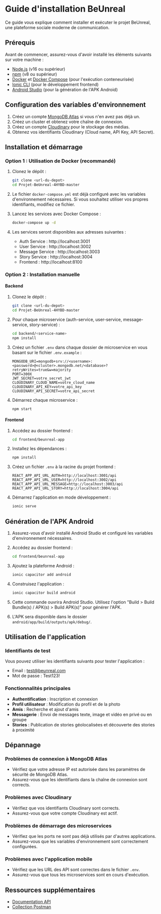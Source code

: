 # Guide d'installation BeUnreal

Ce guide vous explique comment installer et exécuter le projet BeUnreal, une plateforme sociale moderne de communication.

## Prérequis

Avant de commencer, assurez-vous d'avoir installé les éléments suivants sur votre machine :

- [Node.js](https://nodejs.org/) (v16 ou supérieur)
- [npm](https://www.npmjs.com/) (v8 ou supérieur)
- [Docker](https://www.docker.com/) et [Docker Compose](https://docs.docker.com/compose/) (pour l'exécution conteneurisée)
- [Ionic CLI](https://ionicframework.com/docs/cli) (pour le développement frontend)
- [Android Studio](https://developer.android.com/studio) (pour la génération de l'APK Android)

## Configuration des variables d'environnement

1. Créez un compte [MongoDB Atlas](https://www.mongodb.com/cloud/atlas) si vous n'en avez pas déjà un.
2. Créez un cluster et obtenez votre chaîne de connexion.
3. Créez un compte [Cloudinary](https://cloudinary.com/) pour le stockage des médias.
4. Obtenez vos identifiants Cloudinary (Cloud name, API Key, API Secret).

## Installation et démarrage

### Option 1 : Utilisation de Docker (recommandé)

1. Clonez le dépôt :
   ```bash
   git clone <url-du-depot>
   cd Projet-BeUnreal-4HYBD-master
   ```

2. Le fichier `docker-compose.yml` est déjà configuré avec les variables d'environnement nécessaires. Si vous souhaitez utiliser vos propres identifiants, modifiez ce fichier.

3. Lancez les services avec Docker Compose :
   ```bash
   docker-compose up -d
   ```

4. Les services seront disponibles aux adresses suivantes :
   - Auth Service : http://localhost:3001
   - User Service : http://localhost:3002
   - Message Service : http://localhost:3003
   - Story Service : http://localhost:3004
   - Frontend : http://localhost:8100

### Option 2 : Installation manuelle

#### Backend

1. Clonez le dépôt :
   ```bash
   git clone <url-du-depot>
   cd Projet-BeUnreal-4HYBD-master
   ```

2. Pour chaque microservice (auth-service, user-service, message-service, story-service) :
   ```bash
   cd backend/<service-name>
   npm install
   ```

3. Créez un fichier `.env` dans chaque dossier de microservice en vous basant sur le fichier `.env.example` :
   ```
   MONGODB_URI=mongodb+srv://<username>:<password>@<cluster>.mongodb.net/<database>?retryWrites=true&w=majority
   PORT=300X
   JWT_SECRET=votre_secret_jwt
   CLOUDINARY_CLOUD_NAME=votre_cloud_name
   CLOUDINARY_API_KEY=votre_api_key
   CLOUDINARY_API_SECRET=votre_api_secret
   ```

4. Démarrez chaque microservice :
   ```bash
   npm start
   ```

#### Frontend

1. Accédez au dossier frontend :
   ```bash
   cd frontend/beunreal-app
   ```

2. Installez les dépendances :
   ```bash
   npm install
   ```

3. Créez un fichier `.env` à la racine du projet frontend :
   ```
   REACT_APP_API_URL_AUTH=http://localhost:3001/api
   REACT_APP_API_URL_USER=http://localhost:3002/api
   REACT_APP_API_URL_MESSAGE=http://localhost:3003/api
   REACT_APP_API_URL_STORY=http://localhost:3004/api
   ```

4. Démarrez l'application en mode développement :
   ```bash
   ionic serve
   ```

## Génération de l'APK Android

1. Assurez-vous d'avoir installé Android Studio et configuré les variables d'environnement nécessaires.

2. Accédez au dossier frontend :
   ```bash
   cd frontend/beunreal-app
   ```

3. Ajoutez la plateforme Android :
   ```bash
   ionic capacitor add android
   ```

4. Construisez l'application :
   ```bash
   ionic capacitor build android
   ```

5. Cette commande ouvrira Android Studio. Utilisez l'option "Build > Build Bundle(s) / APK(s) > Build APK(s)" pour générer l'APK.

6. L'APK sera disponible dans le dossier `android/app/build/outputs/apk/debug/`.

## Utilisation de l'application

### Identifiants de test

Vous pouvez utiliser les identifiants suivants pour tester l'application :

- Email : test@beunreal.com
- Mot de passe : Test123!

### Fonctionnalités principales

- **Authentification** : Inscription et connexion
- **Profil utilisateur** : Modification du profil et de la photo
- **Amis** : Recherche et ajout d'amis
- **Messagerie** : Envoi de messages texte, image et vidéo en privé ou en groupe
- **Stories** : Publication de stories géolocalisées et découverte des stories à proximité

## Dépannage

### Problèmes de connexion à MongoDB Atlas

- Vérifiez que votre adresse IP est autorisée dans les paramètres de sécurité de MongoDB Atlas.
- Assurez-vous que les identifiants dans la chaîne de connexion sont corrects.

### Problèmes avec Cloudinary

- Vérifiez que vos identifiants Cloudinary sont corrects.
- Assurez-vous que votre compte Cloudinary est actif.

### Problèmes de démarrage des microservices

- Vérifiez que les ports ne sont pas déjà utilisés par d'autres applications.
- Assurez-vous que les variables d'environnement sont correctement configurées.

### Problèmes avec l'application mobile

- Vérifiez que les URL des API sont correctes dans le fichier `.env`.
- Assurez-vous que tous les microservices sont en cours d'exécution.

## Ressources supplémentaires

- [Documentation API](./api-documentation.md)
- [Collection Postman](./postman_collection.json)
